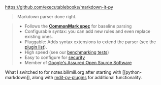 https://github.com/executablebooks/markdown-it-py

> Markdown parser done right.

> - Follows the **[CommonMark spec](http://spec.commonmark.org/)** for baseline parsing
> - Configurable syntax: you can add new rules and even replace existing ones.
> - Pluggable: Adds syntax extensions to extend the parser (see the [plugin list](https://markdown-it-py.readthedocs.io/en/latest/plugins.html)).
> - High speed (see our [benchmarking tests](https://markdown-it-py.readthedocs.io/en/latest/performance.html))
> - Easy to configure for [security](https://markdown-it-py.readthedocs.io/en/latest/security.html)
> - Member of [Google's Assured Open Source Software](https://cloud.google.com/assured-open-source-software/docs/supported-packages)

What I switched to for notes.billmill.org after starting with [[python-markdown]], along with [mdit-py-plugins](https://github.com/executablebooks/mdit-py-plugins) for additional functionality.